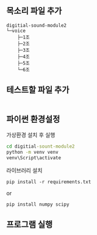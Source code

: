 ## 목소리 파일 추가
```
digitial-sound-module2
└─voice
    ├─1조
    ├─2조
    ├─3조
    ├─4조
    ├─5조
    └─6조
```

## 테스트할 파일 추가

```
```


## 파이썬 환경설정

가상환경 설치 후 실행
```cmd
cd digitial-sount-module2
python -m venv venv
venv\Script\activate
```

라이브러리 설치
```
pip install -r requirements.txt
```
or
```
pip install numpy scipy
```

## 프로그램 실행


